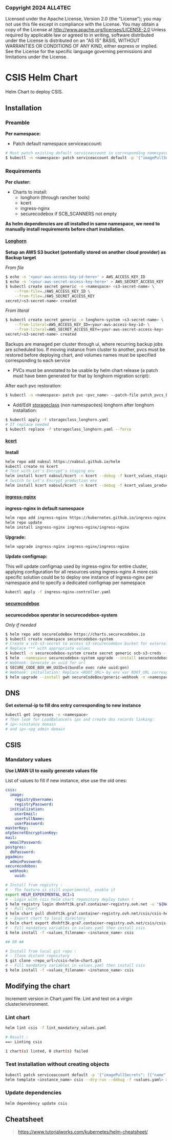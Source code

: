 ### Copyright 2024 ALL4TEC

Licensed under the Apache License, Version 2.0 (the "License");
you may not use this file except in compliance with the License.
You may obtain a copy of the License at http://www.apache.org/licenses/LICENSE-2.0
Unless required by applicable law or agreed to in writing, software
distributed under the License is distributed on an "AS IS" BASIS,
WITHOUT WARRANTIES OR CONDITIONS OF ANY KIND, either express or implied.
See the License for the specific language governing permissions and
limitations under the License.

# CSIS Helm Chart

Helm Chart to deploy CSIS.

## Installation

### Preamble

**Per namespace:**

- Patch default namespace serviceaccount:

```sh
# Must patch existing default serviceaccount in corresponding namespace as we cannot override it through an Helm resource directly
$ kubectl -n <namespace> patch serviceaccount default -p '{"imagePullSecrets": [{"name": "oci-compliant-registry"}]}'
```

### Requirements

**Per cluster:**

- Charts to install:
  - longhorn (through rancher tools)
  - kcert
  - ingress-nginx
  - securecodebox if SCB_SCANNERS not empty

**As helm dependencies are all installed in same namespace, we need to manually install requirements before chart installation.**

#### [Longhorn](https://longhorn.io/docs/latest/)

**Setup an AWS S3 bucket (potentially stored on another cloud provider) as Backup target**

*From file*

```sh
$ echo -n '<your-aws-access-key-id-here>' > AWS_ACCESS_KEY_ID
$ echo -n '<your-aws-secret-access-key-here>' > AWS_SECRET_ACCESS_KEY
$ kubectl create secret generic -n <namespace> <s3-secret-name> \
    --from-file=./AWS_ACCESS_KEY_ID \
    --from-file=./AWS_SECRET_ACCESS_KEY
secret/<s3-secret-name> created
```

*From literal*

```sh
$ kubectl create secret generic -n longhorn-system <s3-secret-name> \
    --from-literal=AWS_ACCESS_KEY_ID=<your-aws-access-key-id> \
    --from-literal=AWS_SECRET_ACCESS_KEY=<your-aws-secret-access-key>
secret/<s3-secret-name> created
```

Backups are managed per cluster through ui, where recurring backup jobs are scheduled too.
If moving instance from cluster to another, pvcs must be restored before deploying chart, and volumes names must be specified corresponding to each service

- PVCs must be annotated to be usable by helm chart release (a patch must have been generated for that by longhorn migration script):

After each pvc restoration:

```sh
$ kubectl -n <namespace> patch pvc <pvc_name> --patch-file patch_pvcs_before_restore.yml
```

- Add/Edit [storageclass](https://stackoverflow.com/questions/62960776/kubectl-command-to-patch-a-specific-attribute-in-kubernetes-storage-class) (non namespacées) longhorn after longhorn installation:

```sh
$ kubectl apply -f storageclass_longhorn.yaml
# If replace needed
$ kubectl replace -f storageclass_longhorn.yaml --force
```

#### [kcert](https://github.com/nabsul/kcert)

**Install**

```sh
helm repo add nabsul https://nabsul.github.io/helm
kubectl create ns kcert
# Test with Let's Encrypt's staging env
helm install kcert nabsul/kcert -n kcert --debug -f kcert_values_staging.yaml
# Switch to Let's Encrypt production env
helm install kcert nabsul/kcert -n kcert --debug -f kcert_values_production.yaml
```

#### [ingress-nginx](https://artifacthub.io/packages/helm/ingress-nginx/ingress-nginx)

**ingress-nginx in default namespace**

```sh
helm repo add ingress-nginx https://kubernetes.github.io/ingress-nginx
helm repo update
helm install ingress-nginx ingress-nginx/ingress-nginx
```

**Upgrade:**

```sh
helm upgrade ingress-nginx ingress-nginx/ingress-nginx
```

**Update configmap:**

This will update configmap used by ingress-nginx for entire cluster, applying configuration for all resources using ingress-nginx
A more csis specific solution could be to deploy one instance of ingress-nginx per namespace and to specify a dedicated configmap per namespace

```sh
kubectl apply -f ingress-nginx-controller.yaml
```

#### [securecodebox](https://docs.securecodebox.io/docs/getting-started/installation/)

**securecodebox operator in securecodebox-system**

*Only if needed*

```sh
$ helm repo add secureCodeBox https://charts.securecodebox.io
$ kubectl create namespace securecodebox-system
# Create a scb-s3-secret to access s3-securecodebox bucket for external data storage
# Replace *** with appropriate values
$ kubectl -n securecodebox-system create secret generic scb-s3-creds --from-literal=accesskey="******" --from-literal=secretkey="******"
$ helm --namespace securecodebox-system upgrade --install securecodebox-operator secureCodeBox/operator -f scb_operator_values.yaml
# Webhook: Generate an uuid for url
$ SECURE_CODE_BOX_WH_UUID=$(bundle exec rake uuid:gen)
# Webhook: installation: Replace <ROOT_URL> by env var ROOT_URL corresponding to csis root url
$ helm upgrade --install gwh secureCodeBox/generic-webhook -n <namespace> --set webhookUrl="<ROOT_URL>/webhook/securecodebox/<SECURE_CODE_BOX_WH_UUID>"
```

## DNS

**Get external-ip to fill dns entry corresponding to new instance**

```sh
kubectl get ingresses -n <namespace>
# Then look for LoadBalancers ips and create dns records linking:
# ip<->instance domain
# and ip<->pg admin domain
```

## CSIS

### Mandatory values

**Use LMAN UI to easily generate values file**

List of values to fill if new instance, else use the old ones:

```yaml
csis:
  image:
    registryUsername:
    registryPassword:
  initialization:
    userEmail:
    userFullName:
    userPassword:
masterKey:
otpSecretEncryptionKey:
mail:
  emailPassword:
postgres:
  dbPassword:
pgadmin:
  adminPassword:
securecodebox:
  webhook:
    uuid:
```

```bash
# Install from registry :
# - The feature is still experimental, enable it
export HELM_EXPERIMENTAL_OCI=1
# - Login with csis helm chart repository deploy token !
$ helm registry login dhnhft3k.gra7.container-registry.ovh.net -u "${HARBOR_USERNAME}" -p "${HARBOR_PASSWORD}"
# - Pull chart
$ helm chart pull dhnhft3k.gra7.container-registry.ovh.net/csis/csis-helm-chart:<version>
# - Export chart to local directory
$ helm chart export dhnhft3k.gra7.container-registry.ovh.net/csis/csis-helm-chart:<version>
# - Fill mandatory variables in values.yaml then install csis
$ helm install -f <values_filename> <instance_name> csis

## OR ##

# Install from local git repo :
# - Clone distant repository
$ git clone <repo_url>/csis-helm-chart.git
# - Fill mandatory variables in values.yaml then install csis
$ helm install -f <values_filename> <instance_name> csis
```

## Modifying the chart

Increment version in Chart.yaml file. Lint and test on a virgin cluster/environment.

### Lint chart

```bash
helm lint csis -f lint_mandatory_values.yaml

# Result :
==> Linting csis

1 chart(s) linted, 0 chart(s) failed
```

### Test installation without creating objects

```bash
kubectl patch serviceaccount default -p '{"imagePullSecrets": [{"name": "oci-compliant-registry"}]}'
helm template <instance_name> csis --dry-run --debug -f <values.yaml> > result_file.txt
```

### Update dependencies

```bash
helm dependency update csis
```

## Cheatsheet

> <https://www.tutorialworks.com/kubernetes/helm-cheatsheet/>
